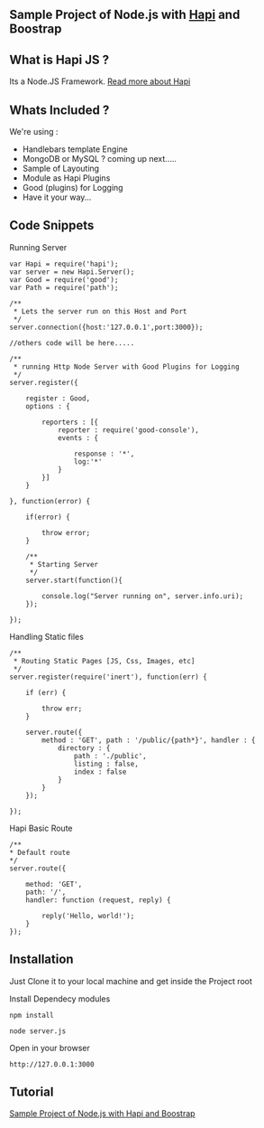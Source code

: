 ## Sample Project of Node.js with [Hapi](http://hapijs.com) and Boostrap

## What is Hapi JS ? 

Its a Node.JS Framework. [Read more about Hapi](http://hapijs.com)

## Whats Included ? 

We're using :

* Handlebars template Engine
* MongoDB or MySQL ? coming up next.....
* Sample of Layouting
* Module as Hapi Plugins
* Good (plugins) for Logging
* Have it your way...

## Code Snippets

Running Server

```
var Hapi = require('hapi');
var server = new Hapi.Server();
var Good = require('good');
var Path = require('path');

/**
 * Lets the server run on this Host and Port
 */
server.connection({host:'127.0.0.1',port:3000});

//others code will be here.....

/**
 * running Http Node Server with Good Plugins for Logging  
 */
server.register({
	
	register : Good,
	options : {
		
		reporters : [{
			reporter : require('good-console'),
			events : {
				
				response : '*',
				log:'*'
			}
		}]
	}
	
}, function(error) {
	
	if(error) {
		
		throw error;
	}
	
	/**
	 * Starting Server
	 */
	server.start(function(){
	
		console.log("Server running on", server.info.uri);
	});
	
});
```

Handling Static files

```
/**
 * Routing Static Pages [JS, Css, Images, etc]
 */
server.register(require('inert'), function(err) {
	
	if (err) {
		
		throw err;
	}
	
	server.route({
		method : 'GET', path : '/public/{path*}', handler : {
			directory : {
				path : './public',
				listing : false,
				index : false
			}
		}
	});
	
});
```

Hapi Basic Route
```
/**
* Default route
*/
server.route({
	
    method: 'GET',
    path: '/',
    handler: function (request, reply) {
		
        reply('Hello, world!');
    }
});
```


## Installation

Just Clone it to your local machine and get inside the Project root

Install Dependecy modules

``` npm install ```

``` node server.js ```

Open in your browser

``` http://127.0.0.1:3000 ```


## Tutorial
[Sample Project of Node.js with Hapi and Boostrap](http://teknosains.com/i/sample-project-of-nodejs-with-hapi-and-boostrap)
